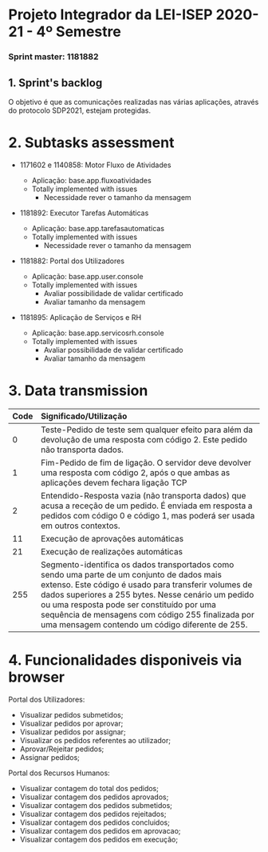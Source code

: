 # Projeto Integrador da LEI-ISEP 2020-21 - 4º Semestre

### Sprint master: 1181882 ###

## 1. Sprint's backlog ##

O objetivo é que as comunicações realizadas nas várias aplicações, através do protocolo SDP2021, estejam protegidas. 


# 2. Subtasks assessment #

- 1171602 e 1140858: Motor Fluxo de Atividades
  * Aplicação: base.app.fluxoatividades
  * Totally implemented with issues 
  	- Necessidade rever o tamanho da mensagem

- 1181892: Executor Tarefas Automáticas
  * Aplicação: base.app.tarefasautomaticas
  * Totally implemented with issues 
  	- Necessidade rever o tamanho da mensagem

- 1181882: Portal dos Utilizadores
  * Aplicação: base.app.user.console
  * Totally implemented with issues 
  	- Avaliar possibilidade de validar certificado
	- Avaliar tamanho da mensagem
	
- 1181895: Aplicação de Serviços e RH
  * Aplicação: base.app.servicosrh.console
  * Totally implemented with issues 
  	- Avaliar possibilidade de validar certificado
	- Avaliar tamanho da mensagem

# 3. Data transmission #
	
| Code |  Significado/Utilização  |
| :--- | :--- |
| 0   | Teste-Pedido de teste sem qualquer efeito para além da devolução de uma resposta com código 2. Este pedido não transporta dados.  |
| 1   | Fim-Pedido de fim de ligação. O servidor deve devolver uma resposta com código 2, após o que ambas as aplicações devem fechara ligação TCP |
| 2   | Entendido-Resposta  vazia  (não  transporta  dados)  que  acusa  a  receção  de  um  pedido.  É enviada em resposta a pedidos com código 0 e código 1, mas poderá ser usada em outros contextos.  |
| 11  | Execução de aprovações automáticas |
| 21  | Execução de realizações automáticas |
| 255 | Segmento-identifica  os  dados  transportados como  sendo  uma  parte  de  um  conjunto  de dados mais extenso. Este código é usado para transferir volumes de dados superiores a 255 bytes. Nesse cenário um pedido ou uma resposta pode ser constituído por uma sequência de mensagens com código 255 finalizada por uma mensagem contendo um código diferente de 255. |

# 4. Funcionalidades disponiveis via browser #

Portal dos Utilizadores: 
- Visualizar pedidos submetidos;
- Visualizar pedidos por aprovar;
- Visualizar pedidos por assignar;
- Visualizar os pedidos referentes ao utilizador;
- Aprovar/Rejeitar pedidos;
- Assignar pedidos;

Portal dos Recursos Humanos: 
- Visualizar contagem do total dos pedidos;
- Visualizar contagem dos pedidos aprovados;
- Visualizar contagem dos pedidos submetidos;
- Visualizar contagem dos pedidos rejeitados;
- Visualizar contagem dos pedidos concluidos;
- Visualizar contagem dos pedidos em aprovacao;
- Visualizar contagem dos pedidos em execução;
